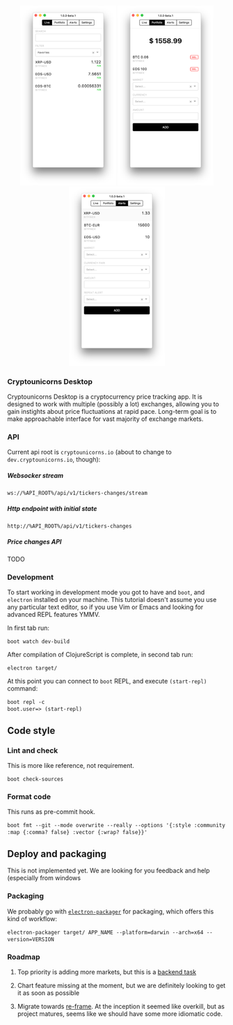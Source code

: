 <div align="center">
  <img src="docs/img/live.png" width="220px" />
  <img src="docs/img/folio.png" width="220px" />
  <img src="docs/img/alerts.png" width="220px" />
</div>

### Cryptounicorns Desktop

Cryptounicorns Desktop is a cryptocurrency price tracking app. It is designed to work with multiple (possibly a lot) exchanges, allowing you to gain instights about price fluctuations at rapid pace. Long-term goal is to make approachable interface for vast majority of exchange markets.

### API

Current api root is `cryptounicorns.io` (about to change to `dev.cryptounicorns.io`, though):

##### Websocker stream

```
ws://%API_ROOT%/api/v1/tickers-changes/stream
```

##### Http endpoint with initial state

```
http://%API_ROOT%/api/v1/tickers-changes
```

##### Price changes API

TODO

### Development

To start working in development mode you got to have and `boot`, and `electron` installed on your machine. This tutorial doesn't assume you use any particular text editor, so if you use Vim or Emacs and looking for advanced REPL features YMMV.

In first tab run:

```
boot watch dev-build
```

After compilation of ClojureScript is complete, in second tab run:

```
electron target/
```

At this point you can connect to `boot` REPL, and execute `(start-repl)` command:

```
boot repl -c
boot.user=> (start-repl)
```

## Code style

### Lint and check

This is more like reference, not requirement.

```
boot check-sources
```

### Format code

This runs as pre-commit hook.

```
boot fmt --git --mode overwrite --really --options '{:style :community :map {:comma? false} :vector {:wrap? false}}'
```

## Deploy and packaging

This is not implemented yet. We are looking for you feedback and help (especially from windows

### Packaging

We probably go with [`electron-packager`](https://github.com/maxogden/electron-packager) for packaging, which offers this kind of workflow:

```
electron-packager target/ APP_NAME --platform=darwin --arch=x64 --version=VERSION
```

### Roadmap

1. Top priority is adding more markets, but this is a [backend task](https://github.com/cryptounicorns/trade)

2. Chart feature missing at the moment, but we are definitely looking to get it as soon as possible

3. Migrate towards [re-frame](https://github.com/Day8/re-frame). At the inception it seemed like overkill, but as project matures, seems like we should have some more idiomatic code.
